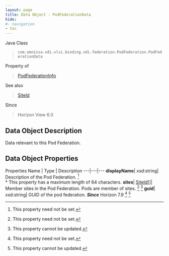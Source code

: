 ```yaml
---
layout: page
title: Data Object - PodFederationData
hide:
#- navigation
- toc
---
```






Java Class
> `com.omnissa.vdi.vlsi.binding.vdi.federation.PodFederation.PodFederationData`

Property of
> [PodFederationInfo](vdi.federation.PodFederation.PodFederationInfo.md#field_detail)

See also
> [SiteId](vdi.entity.SiteId.md)

Since
> Horizon View 6.0


## Data Object Description

Data relevant to this Pod Federation.

## Data Object Properties
Properties
Name |  Type |  Description
---|---|---
**displayName**|  xsd:string|  Description of the Pod Federation. [^1] <br>* This property has a maximum length of 64 characters.
**sites**| [SiteId[]](vdi.entity.SiteId.md)|  Member sites in the Pod Federation. Pods are member of sites. [^1] [^2]
**guid**|  xsd:string|  GUID of the pod federation.  **_Since_** Horizon 7.9 [^1] [^2]


 


[^1]: This property need not be set.
[^2]: This property cannot be updated.